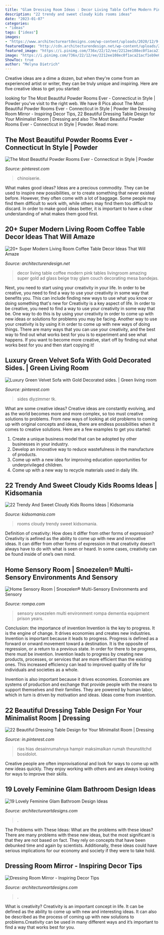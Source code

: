 ```yaml
---
title: "Glam Dressing Room Ideas : Decor Living Table Coffee Modern Pink Tables Livingroom Amazing Super Gold Ad Glass Beige Tray Glam Couch Decorating Mesa Bandejas"
description: "22 trendy and sweet cloudy kids rooms ideas"
date: "2023-01-07"
categories:
- "ideas"
tags: ["ideas"]
images:
- "https://www.architectureartdesigns.com/wp-content/uploads/2020/12/9-10-630x931.jpg"
featuredImage: "http://cdn.architecturendesign.net/wp-content/uploads/2015/11/AD-12-amazing-living-room-decor.jpg"
featured_image: "https://i.pinimg.com/736x/22/12/ee/2212ee108ec0f1aca21acf1eb9e0ab3c.jpg"
image: "https://i.pinimg.com/736x/22/12/ee/2212ee108ec0f1aca21acf1eb9e0ab3c.jpg"
ShowToc: true
author: "Melyna Dietrich"
---
```



Creative ideas are a dime a dozen, but when they're come from an experienced artist or writer, they can be truly unique and inspiring. Here are five creative ideas to get you started: 

	

		
looking for The Most Beautiful Powder Rooms Ever - Connecticut in Style | Powder you've visit to the right web. We have 8 Pics about The Most Beautiful Powder Rooms Ever - Connecticut in Style | Powder like Dressing Room Mirror - Inspiring Decor Tips, 22 Beautiful Dressing Table Design for Your Minimalist Room | Dressing and also The Most Beautiful Powder Rooms Ever - Connecticut in Style | Powder. Read more:
		
    
## The Most Beautiful Powder Rooms Ever - Connecticut In Style | Powder

<img loading=lazy src="https://i.pinimg.com/736x/22/12/ee/2212ee108ec0f1aca21acf1eb9e0ab3c.jpg" onerror="this.onerror=null;this.src='https://tse4.mm.bing.net/th?id=OIP.iuro8N1_jwijLNBjCtltGQHaJ3&amp;pid=15.1';" alt="The Most Beautiful Powder Rooms Ever - Connecticut in Style | Powder">

_Source: pinterest.com_

>chinoiserie. 

	

What makes good ideas?
Ideas are a precious commodity. They can be used to inspire new possibilities, or to create something that never existed before. However, they often come with a lot of baggage. Some people may find them difficult to work with, while others may find them too difficult to discard. In order to make good ideas better, it is important to have a clear understanding of what makes them good first.

    
## 20+ Super Modern Living Room Coffee Table Decor Ideas That Will Amaze

<img loading=lazy src="http://cdn.architecturendesign.net/wp-content/uploads/2015/11/AD-12-amazing-living-room-decor.jpg" onerror="this.onerror=null;this.src='https://tse1.mm.bing.net/th?id=OIP.Xf-V676fSvF5yY0Qb5Ld4AHaHa&amp;pid=15.1';" alt="20+ Super Modern Living Room Coffee Table Decor Ideas That Will Amaze">

_Source: architecturendesign.net_

>decor living table coffee modern pink tables livingroom amazing super gold ad glass beige tray glam couch decorating mesa bandejas. 

	

Next, you need to start using your creativity in your life. In order to be creative, you need to find a way to use your creativity in some way that benefits you. This can include finding new ways to use what you know or doing something that's new for
Creativity is a key aspect of life. In order to be creative, you need to find a way to use your creativity in some way that be. One way to do this is by using your creativity in order to come up with new ideas or solutions for problems you may be facing. Another way to use your creativity is by using it in order to come up with new ways of doing things. There are many ways that you can use your creativity, and the best way to find out what works best for you is to experiment and see what happens. If you want to become more creative, start off by finding out what works best for you and then start copying it!

    
## Luxury Green Velvet Sofa With Gold Decorated Sides. | Green Living Room

<img loading=lazy src="https://i.pinimg.com/736x/e5/54/ee/e554eeb44042ca8baed1d8d9df337b2b.jpg" onerror="this.onerror=null;this.src='https://tse1.mm.bing.net/th?id=OIP.tRQ9D5BJreXOyXnipYKjAwHaPL&amp;pid=15.1';" alt="Luxury Green Velvet Sofa with Gold Decorated sides. | Green living room">

_Source: pinterest.com_

>sides diyzimmer tk. 

	

What are some creative ideas?
Creative ideas are constantly evolving, and as the world becomes more and more complex, so too must creative solutions to problems. From new ways of looking at old problems to coming up with original concepts and ideas, there are endless possibilities when it comes to creative solutions. Here are a few examples to get you started:
1. Create a unique business model that can be adopted by other businesses in your industry.
2. Develop an innovative way to reduce wastefulness in the manufacture of products.
3. Come up with a new idea for improving education opportunities for underprivileged children.
4. Come up with a new way to recycle materials used in daily life.

    
## 22 Trendy And Sweet Cloudy Kids Rooms Ideas | Kidsomania

<img loading=lazy src="http://www.kidsomania.com/photos/22-trendy-and-sweet-cloudy-kids-rooms-ideas-17.jpg" onerror="this.onerror=null;this.src='https://tse1.mm.bing.net/th?id=OIP.-77kc5prptMvxbHJaDvFjQHaLL&amp;pid=15.1';" alt="22 Trendy And Sweet Cloudy Kids Rooms Ideas | Kidsomania">

_Source: kidsomania.com_

>rooms cloudy trendy sweet kidsomania. 

	

Definition of creativity: How does it differ from other forms of expression?
Creativity is aefined as the ability to come up with new and innovative ideas. It can differ from other forms of expression in that creativity doesn’t always have to do with what is seen or heard. In some cases, creativity can be found inside of one’s own mind.

    
## Home Sensory Room | Snoezelen® Multi-Sensory Environments And Sensory

<img loading=lazy src="https://www.rompa.com/media/images/home_sensory_room/gallery/home_sensory_room3.jpg" onerror="this.onerror=null;this.src='https://tse4.mm.bing.net/th?id=OIP.cd_hvWCY_B60epmrBWD8awHaE7&amp;pid=15.1';" alt="Home Sensory Room | Snoezelen® Multi-Sensory Environments and Sensory">

_Source: rompa.com_

>sensory snoezelen multi environment rompa dementia equipment prison years. 

	

Conclusion: the importance of invention
Invention is the key to progress. It is the engine of change. It drives economies and creates new industries.
Invention is important because it leads to progress. Progress is defined as a forward or onward movement toward a destination. It is the opposite of regression, or a return to a previous state. In order for there to be progress, there must be invention. Invention leads to progress by creating new products, processes, or services that are more efficient than the existing ones. This increased efficiency can lead to improved quality of life for individuals and societies as a whole.

Invention is also important because it drives economies. Economies are systems of production and exchange that provide people with the means to support themselves and their families. They are powered by human labor, which in turn is driven by motivation and ideas. Ideas come from invention.

    
## 22 Beautiful Dressing Table Design For Your Minimalist Room | Dressing

<img loading=lazy src="https://i.pinimg.com/736x/67/db/cc/67dbcc0efd7ca4da351fe927d16c1184.jpg" onerror="this.onerror=null;this.src='https://tse3.mm.bing.net/th?id=OIP.WMOB60ZluS_icRdjxTcFLAHaJ3&amp;pid=15.1';" alt="22 Beautiful Dressing Table Design for Your Minimalist Room | Dressing">

_Source: in.pinterest.com_

>rias hias desainrumahnya hampir maksimalkan rumah theunstitchd bosidolot. 

	

Creative people are often improvisational and look for ways to come up with new ideas quickly. They enjoy working with others and are always looking for ways to improve their skills.

    
## 19 Lovely Feminine Glam Bathroom Design Ideas

<img loading=lazy src="https://www.architectureartdesigns.com/wp-content/uploads/2015/01/920.jpg" onerror="this.onerror=null;this.src='https://tse4.mm.bing.net/th?id=OIP.vVUO8YVlW6XJVVO9xvg9LgHaJ4&amp;pid=15.1';" alt="19 Lovely Feminine Glam Bathroom Design Ideas">

_Source: architectureartdesigns.com_

>. 

	

The Problems with These Ideas: What are the problems with these ideas?
There are many problems with these new ideas, but the most significant is that they are not based on fact. They rely on concepts that have been debunked time and again by scientists. Additionally, these ideas could have serious implications for our economy and society if they were to take hold.

    
## Dressing Room Mirror - Inspiring Decor Tips

<img loading=lazy src="https://www.architectureartdesigns.com/wp-content/uploads/2020/12/9-10-630x931.jpg" onerror="this.onerror=null;this.src='https://tse2.mm.bing.net/th?id=OIP.MhsM6udjRkSMqQqCLGODigHaK8&amp;pid=15.1';" alt="Dressing Room Mirror - Inspiring Decor Tips">

_Source: architectureartdesigns.com_

>. 

	

What is creativity?
Creativity is an important concept in life. It can be defined as the ability to come up with new and interesting ideas. It can also be described as the process of coming up with new solutions to problems.Creativity can be used in many different ways and it’s important to find a way that works best for you.


